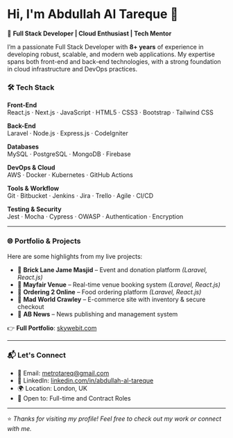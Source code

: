 # Hi, I'm Abdullah Al Tareque 👋

🚀 **Full Stack Developer | Cloud Enthusiast | Tech Mentor**

I’m a passionate Full Stack Developer with **8+ years** of experience in developing robust, scalable, and modern web applications. My expertise spans both front-end and back-end technologies, with a strong foundation in cloud infrastructure and DevOps practices.

### 🛠️ Tech Stack

**Front-End**  
React.js · Next.js · JavaScript · HTML5 · CSS3 · Bootstrap · Tailwind CSS

**Back-End**  
Laravel · Node.js · Express.js · CodeIgniter

**Databases**  
MySQL · PostgreSQL · MongoDB · Firebase

**DevOps & Cloud**  
AWS · Docker · Kubernetes · GitHub Actions

**Tools & Workflow**  
Git · Bitbucket · Jenkins · Jira · Trello · Agile · CI/CD

**Testing & Security**  
Jest · Mocha · Cypress · OWASP · Authentication · Encryption

---

### 🌐 Portfolio & Projects
Here are some highlights from my live projects:
- 🕌 **Brick Lane Jame Masjid** – Event and donation platform *(Laravel, React.js)*
- 📅 **Mayfair Venue** – Real-time venue booking system *(Laravel, React.js)*
- 🍔 **Ordering 2 Online** – Food ordering platform *(Laravel, React.js)*
- 🛒 **Mad World Crawley** – E-commerce site with inventory & secure checkout
- 📰 **AB News** – News publishing and management system

👉 **Full Portfolio**: [skywebit.com](http://skywebit.com)

---

### 📬 Let's Connect

- 📧 Email: [metrotareq@gmail.com](mailto:metrotareq@gmail.com)  
- 💼 LinkedIn: [linkedin.com/in/abdullah-al-tareque](https://www.linkedin.com/in/abdullah-al-tareque/)  
- 🌍 Location: London, UK  
- 💼 Open to: Full-time and Contract Roles

---

⭐️ *Thanks for visiting my profile! Feel free to check out my work or connect with me.*
